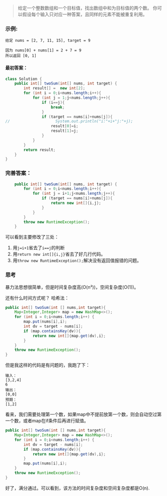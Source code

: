 >给定一个整数数组和一个目标值，找出数组中和为目标值的两个数。
你可以假设每个输入只对应一种答案，且同样的元素不能被重复利用。

###   示例:
```
给定 nums = [2, 7, 11, 15], target = 9

因为 nums[0] + nums[1] = 2 + 7 = 9
所以返回 [0, 1]
```
####    最初答案：
```java
class Solution {
    public int[] twoSum(int[] nums, int target) {
        int result[] =  new int[2];
        for (int i = 0;i<nums.length;i++){
            for (int j = 1;j<nums.length;j++){
                if (i==j){
                    break;
                }
                if (target == nums[i]+nums[j]){
//                    System.out.println("i:"+i+"j:"+j);
                    result[0]=i;
                    result[1]=j;
                }
            }
        }
        return result;
    }
}
```
###   完善答案：
```java
    public int[] twoSum(int[] nums, int target) {
        for (int i = 0;i<nums.length;i++){
            for (int j = i+1;j<nums.length;j++){
                if (target == nums[i]+nums[j]){
                    return new int[]{i,j};
                }
            }
        }
        throw new RuntimeException();
    }
```
可以看到主要修改了三处：
1. 用`j=i+1`省去了`i==j`的判断
2. 用`return new int[]{i,j}`省去了好几行代码。
3. 用`throw new RuntimeException();`解决没有返回值报错的问题。


###   思考
暴力法思想很简单，但是时间复杂度高(O(n²))，空间复杂度(O(1))。

还有什么时间方式呢？
哈希法：
```java
public int[] twoSum(int [] nums,int target){
    Map<Integer,Integer> map = new HashMap<>();
    for (int i = 0;i<nums.length;i++) {
        map.put(nums[i],i);
        int dv = target - nums[i];
        if (map.containsKey(dv)){
            return new int[]{map.get(dv),i};
        }
    }
    throw new RuntimeException();
}
```
但是我这样的代码是有问题的，我跑了下：
```
输入：
[3,2,4]
6
输出：
[0,0]
预期：
[1,2]
```
看来，我们需要处理第一个数，如果map中不提前放第一个数，则会自动空过第一个数，或者map在if条件后再进行赋值。
```java
public int[] twoSum(int [] nums,int target){
    Map<Integer,Integer> map = new HashMap<>();
    for (int i = 0;i<nums.length;i++) {
        int dv = target - nums[i];
        if (map.containsKey(dv)){
            return new int[]{map.get(dv),i};
        }
        map.put(nums[i],i);
    }
    throw new RuntimeException();
}
```
好了，满分通过。可以看到，该方法的时间复杂度和空间复杂度都是O(n).